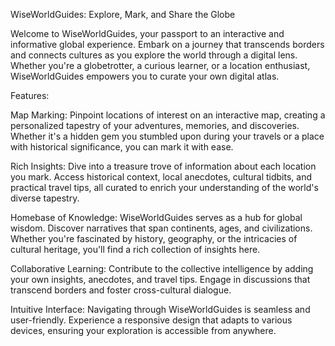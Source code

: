 WiseWorldGuides: Explore, Mark, and Share the Globe

Welcome to WiseWorldGuides, your passport to an interactive and informative global experience. Embark on a journey that transcends borders and connects cultures as you explore the world through a digital lens. Whether you're a globetrotter, a curious learner, or a location enthusiast, WiseWorldGuides empowers you to curate your own digital atlas.

Features:

Map Marking: Pinpoint locations of interest on an interactive map, creating a personalized tapestry of your adventures, memories, and discoveries. Whether it's a hidden gem you stumbled upon during your travels or a place with historical significance, you can mark it with ease.

Rich Insights: Dive into a treasure trove of information about each location you mark. Access historical context, local anecdotes, cultural tidbits, and practical travel tips, all curated to enrich your understanding of the world's diverse tapestry.

Homebase of Knowledge: WiseWorldGuides serves as a hub for global wisdom. Discover narratives that span continents, ages, and civilizations. Whether you're fascinated by history, geography, or the intricacies of cultural heritage, you'll find a rich collection of insights here.

Collaborative Learning: Contribute to the collective intelligence by adding your own insights, anecdotes, and travel tips. Engage in discussions that transcend borders and foster cross-cultural dialogue.

Intuitive Interface: Navigating through WiseWorldGuides is seamless and user-friendly. Experience a responsive design that adapts to various devices, ensuring your exploration is accessible from anywhere.
